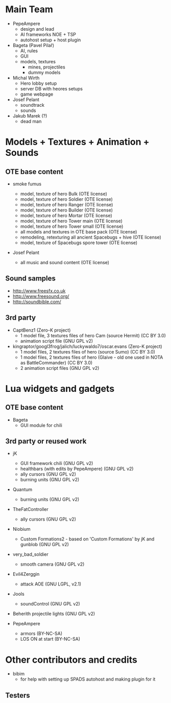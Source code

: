 Main Team
=========

* PepeAmpere
	- design and lead
	- AI frameworks NOE + TSP
	- autohost setup + host plugin
* Bageta (Pavel Pilař)
	- AI, rules
	- GUI
	- models, textures
		- mines, projectiles
		- dummy models
* Michal Wirth
	- Hero lobby setup
	- server DB with heores setups
	- game webpage
* Josef Pelant
	- soundtrack
	- sounds
* Jakub Marek (?)
	- dead man 

Models + Textures + Animation + Sounds
======================================

OTE base content
----------------

* smoke fumus
	- model, texture of hero Bulk (OTE license)
	- model, texture of hero Soldier (OTE license)
	- model, texture of hero Ranger (OTE license)
	- model, texture of hero Builder (OTE license)
	- model, texture of hero Mortar (OTE license)
	- model, texture of hero Tower main (OTE license)
	- model, texture of hero Tower small (OTE license)
	- all models and textures in OTE base pack (OTE license)
	- remodeling, retexturing all ancient Spacebugs + hive (OTE license)
	- model, texture of Spacebugs spore tower (OTE license)
	
* Josef Pelant
	- all music and sound content (OTE license)

Sound samples
-------------

* http://www.freesfx.co.uk
* http://www.freesound.org/
* http://soundbible.com/
	
3rd party
---------
	
* CaptBenz1 (Zero-K project)
	- 1 model file, 3 textures files of hero Cam (source Hermit) (CC BY 3.0)
	- animation script file (GNU GPL v2)
* kingraptor/googl3frog/jalich/luckywaldo7/oscar.evans (Zero-K project)
	- 1 model files, 2 textures files of hero (source Sumo) (CC BY 3.0)
	- 1 model files, 2 textures files of hero (Glaive - old one used in NOTA as BattleCommander) (CC BY 3.0)
	- 2 animation script files (GNU GPL v2)	

Lua widgets and gadgets
=======================

OTE base content
----------------

* Bageta
	- GUI module for chili

3rd party or reused work
------------------------

* jK
	- GUI framework chili (GNU GPL v2)
	- healthbars (with edits by PepeAmpere) (GNU GPL v2)
	- ally cursors (GNU GPL v2)
	- burning units (GNU GPL v2)

* Quantum
	- burning units (GNU GPL v2)
	
* TheFatController
	- ally cursors (GNU GPL v2)

* Niobium
	- Custom Formations2 - based on 'Custom Formations' by jK and gunblob (GNU GPL v2)

* very_bad_soldier
	- smooth camera (GNU GPL v2)
	
* Evil4Zerggin
	- attack AOE (GNU LGPL, v2.1)
	
* Jools
	- soundControl (GNU GPL v2)
	
* Beherith
	projectile lights (GNU GPL v2)

* PepeAmpere
	- armors (BY-NC-SA)
	- LOS ON at start (BY-NC-SA)	

	
Other contributors and credits
==============================

* bibim
	- for help with setting up SPADS autohost and making plugin for it

Testers
-------




